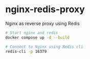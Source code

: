 # nginx-redis-proxy
Nginx as reverse proxy using Redis

```sh
# Start nginx and redis
docker compose up -d --build

# Connect to Nginx using Redis cli
redis-cli -p 16379
```
